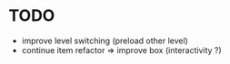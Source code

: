 # TODO

-   improve level switching (preload other level)
-   continue item refactor => improve box (interactivity ?)
